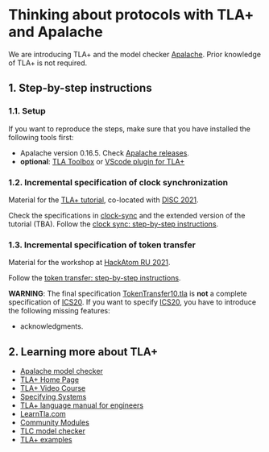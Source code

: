 # Thinking about protocols with TLA+ and Apalache

We are introducing TLA+ and the model checker
[Apalache](https://apalache.informal.systems). Prior knowledge of TLA+
is not required.

## 1. Step-by-step instructions

### 1.1. Setup

If you want to reproduce the steps, make sure that you have installed
the following tools first:

 - Apalache version 0.16.5. Check [Apalache releases][].
 - **optional**: [TLA Toolbox][] or [VScode plugin for TLA+][]

### 1.2. Incremental specification of clock synchronization

Material for the [TLA+ tutorial](http://conf.tlapl.us/202110/),
co-located with [DISC 2021](http://www.disc-conference.org/wp/disc2021/).

Check the specifications in [clock-sync](examples/clock-sync)
and the extended version of the tutorial (TBA). Follow the
[clock sync: step-by-step instructions][].

### 1.3. Incremental specification of token transfer

Material for the workshop at [HackAtom RU 2021][].

Follow the [token transfer: step-by-step instructions][].

**WARNING**: The final specification
[TokenTransfer10.tla](./examples/token-transfer/TokenTransfer10.tla) is **not** a
complete specification of [ICS20][].  If you want to specify [ICS20][],
you have to introduce the following missing features:

 - acknowledgments.

## 2. Learning more about TLA+
 
 - [Apalache model checker][]
 - [TLA+ Home Page][]
 - [TLA+ Video Course][]
 - [Specifying Systems][]
 - [TLA+ language manual for engineers][]
 - [LearnTla.com][]
 - [Community Modules][]
 - [TLC model checker][]
 - [TLA+ examples][]
    

[TLA+ examples]: https://github.com/tlaplus/examples
[TLA+ language manual for engineers]: https://apalache.informal.systems/docs/lang/index.html
[Apalache model checker]: https://apalache.informal.systems
[TLC model checker]: http://lamport.azurewebsites.net/tla/tools.html
[Summary of TLA]: https://lamport.azurewebsites.net/tla/summary.pdf
[TLA+ Home Page]: http://lamport.azurewebsites.net/tla/tla.html
[Specifying Systems]: http://lamport.azurewebsites.net/tla/book.html?back-link=learning.html
[Community Modules]: https://github.com/tlaplus/CommunityModules
[LearnTla.com]: https://learntla.com
[TLA+ Video Course]: http://lamport.azurewebsites.net/video/videos.html
[TLA Toolbox]: https://lamport.azurewebsites.net/tla/toolbox.html
[VScode plugin for TLA+]: https://marketplace.visualstudio.com/items?itemName=alygin.vscode-tlaplus
[Building Apalache from source]: https://apalache.informal.systems/docs/apalache/installation/source.html
[Apalache releases]: https://github.com/informalsystems/apalache/releases
[token transfer: step-by-step instructions]: ./docs/token-transfer-steps.md 
[clock sync: step-by-step instructions]: ./docs/clock-sync-steps.md 
[ICS20]: https://github.com/cosmos/ibc/tree/master/spec/app/ics-020-fungible-token-transfer
[HackAtom RU 2021]: https://blog.cosmos.network/hackatom-ru-2021-buckle-up-cosmonauts-we-have-no-problems-and-are-ready-for-takeoff-69c59812b2eb
